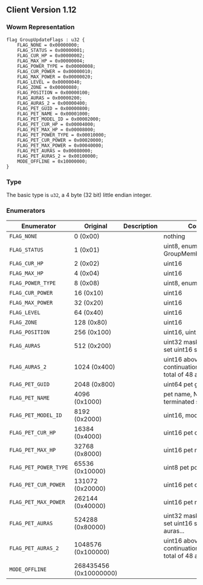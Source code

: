 ## Client Version 1.12

### Wowm Representation
```rust,ignore
flag GroupUpdateFlags : u32 {
    FLAG_NONE = 0x00000000;    
    FLAG_STATUS = 0x00000001;    
    FLAG_CUR_HP = 0x00000002;    
    FLAG_MAX_HP = 0x00000004;    
    FLAG_POWER_TYPE = 0x00000008;    
    FLAG_CUR_POWER = 0x00000010;    
    FLAG_MAX_POWER = 0x00000020;    
    FLAG_LEVEL = 0x00000040;    
    FLAG_ZONE = 0x00000080;    
    FLAG_POSITION = 0x00000100;    
    FLAG_AURAS = 0x00000200;    
    FLAG_AURAS_2 = 0x00000400;    
    FLAG_PET_GUID = 0x00000800;    
    FLAG_PET_NAME = 0x00001000;    
    FLAG_PET_MODEL_ID = 0x00002000;    
    FLAG_PET_CUR_HP = 0x00004000;    
    FLAG_PET_MAX_HP = 0x00008000;    
    FLAG_PET_POWER_TYPE = 0x00010000;    
    FLAG_PET_CUR_POWER = 0x00020000;    
    FLAG_PET_MAX_POWER = 0x00040000;    
    FLAG_PET_AURAS = 0x00080000;    
    FLAG_PET_AURAS_2 = 0x00100000;    
    MODE_OFFLINE = 0x10000000;    
}

```
### Type
The basic type is `u32`, a 4 byte (32 bit) little endian integer.
### Enumerators
| Enumerator | Original  | Description | Comment |
| --------- | -------- | ----------- | ------- |
| `FLAG_NONE` | 0 (0x00) |  | nothing |
| `FLAG_STATUS` | 1 (0x01) |  | uint8, enum GroupMemberOnlineStatus |
| `FLAG_CUR_HP` | 2 (0x02) |  | uint16 |
| `FLAG_MAX_HP` | 4 (0x04) |  | uint16 |
| `FLAG_POWER_TYPE` | 8 (0x08) |  | uint8, enum Powers |
| `FLAG_CUR_POWER` | 16 (0x10) |  | uint16 |
| `FLAG_MAX_POWER` | 32 (0x20) |  | uint16 |
| `FLAG_LEVEL` | 64 (0x40) |  | uint16 |
| `FLAG_ZONE` | 128 (0x80) |  | uint16 |
| `FLAG_POSITION` | 256 (0x100) |  | uint16, uint16 |
| `FLAG_AURAS` | 512 (0x200) |  | uint32 mask, for each bit set uint16 spellid |
| `FLAG_AURAS_2` | 1024 (0x400) |  | uint16 above mask continuation, giving max total of 48 auras possible |
| `FLAG_PET_GUID` | 2048 (0x800) |  | uint64 pet guid |
| `FLAG_PET_NAME` | 4096 (0x1000) |  | pet name, NULL terminated string |
| `FLAG_PET_MODEL_ID` | 8192 (0x2000) |  | uint16, model id |
| `FLAG_PET_CUR_HP` | 16384 (0x4000) |  | uint16 pet cur health |
| `FLAG_PET_MAX_HP` | 32768 (0x8000) |  | uint16 pet max health |
| `FLAG_PET_POWER_TYPE` | 65536 (0x10000) |  | uint8 pet power type |
| `FLAG_PET_CUR_POWER` | 131072 (0x20000) |  | uint16 pet cur power |
| `FLAG_PET_MAX_POWER` | 262144 (0x40000) |  | uint16 pet max power |
| `FLAG_PET_AURAS` | 524288 (0x80000) |  | uint32 mask, for each bit set uint16 spellid, pet auras... |
| `FLAG_PET_AURAS_2` | 1048576 (0x100000) |  | uint16 above mask continuation, giving max total of 48 auras possible |
| `MODE_OFFLINE` | 268435456 (0x10000000) |  |  |
